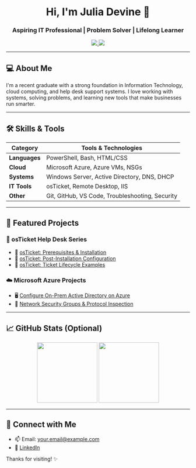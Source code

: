 <h1 align="center">Hi, I'm Julia Devine 👋</h1>
<h3 align="center">Aspiring IT Professional | Problem Solver | Lifelong Learner</h3>

<p align="center">
  <a href="https://www.linkedin.com/in/julia-devine-560aba303" target="_blank">
    <img src="https://img.shields.io/badge/-LinkedIn-0077B5?style=flat-square&logo=linkedin&logoColor=white"/>
  </a>
  <a href="mailto:your.email@example.com">
    <img src="https://img.shields.io/badge/-Email-D14836?style=flat-square&logo=gmail&logoColor=white"/>
  </a>
</p>

---

## 💻 About Me

I'm a recent graduate with a strong foundation in Information Technology, cloud computing, and help desk support systems. I love working with systems, solving problems, and learning new tools that make businesses run smarter.

---

## 🛠️ Skills & Tools

| Category       | Tools & Technologies                             |
|----------------|--------------------------------------------------|
| **Languages**  | PowerShell, Bash, HTML/CSS                       |
| **Cloud**      | Microsoft Azure, Azure VMs, NSGs                 |
| **Systems**    | Windows Server, Active Directory, DNS, DHCP      |
| **IT Tools**   | osTicket, Remote Desktop, IIS                    |
| **Other**      | Git, GitHub, VS Code, Troubleshooting, Security  |

---

## 📁 Featured Projects

### 🎫 osTicket Help Desk Series
- 🧩 [osTicket: Prerequisites & Installation](https://github.com/julia-devine/osticket-prereqs)
- 🔧 [osTicket: Post-Installation Configuration](https://github.com/julia-devine/post-install-config)
- 🔁 [osTicket: Ticket Lifecycle Examples](https://github.com/julia-devine/ticket-lifecycle)

### ☁️ Microsoft Azure Projects
- 🖥️ [Configure On-Prem Active Directory on Azure](https://github.com/julia-devine/configure-ad)
- 🔐 [Network Security Groups & Protocol Inspection](https://github.com/julia-devine/azure-network-protocols)

---

## 📈 GitHub Stats (Optional)

<!-- These only work if you make it your main GitHub profile README -->
<!-- Replace "julia-devine" with your actual GitHub username -->

<p align="center">
  <img src="https://github-readme-stats.vercel.app/api?username=julia-devine&show_icons=true&theme=radical" height="165">
  <img src="https://github-readme-stats.vercel.app/api/top-langs/?username=julia-devine&layout=compact&theme=radical" height="165">
</p>

---

## 🤝 Connect with Me

- 📫 Email: your.email@example.com
- 💼 [LinkedIn](https://www.linkedin.com/in/julia-devine-560aba303)

Thanks for visiting! ✨
